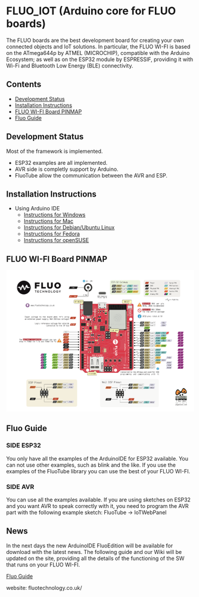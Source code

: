 # FLUO_IOT  (Arduino core for FLUO boards)

The FLUO boards are the best development board for creating your own connected objects and IoT solutions. 
In particular, the FLUO WI-FI is based on the ATmega644p by ATMEL (MICROCHIP), compatible with the Arduino Ecosystem;
as well as on the ESP32 module by ESPRESSIF, providing it with Wi-Fi and Bluetooth Low Energy (BLE) connectivity.

## Contents
- [Development Status](#development-status)
- [Installation Instructions](#installation-instructions)
- [FLUO WI-FI Board PINMAP](#fluo-board-pinmap)
- [Fluo Guide](#fluo-guide)

## Development Status
Most of the framework is implemented.
- ESP32 examples are all implemented.
- AVR side is completly support by Arduino.
- FluoTube allow the communication between the AVR and ESP.

## Installation Instructions

- Using Arduino IDE
  + [Instructions for Windows](docs/arduino-ide/windows.md)
  + [Instructions for Mac](docs/arduino-ide/mac.md)
  + [Instructions for Debian/Ubuntu Linux](docs/arduino-ide/debian_ubuntu.md)
  + [Instructions for Fedora](docs/arduino-ide/fedora.md)
  + [Instructions for openSUSE](docs/arduino-ide/opensuse.md)

## FLUO WI-FI Board PINMAP

![Pin Functions](docs/FLUO-Pinout-Front.png)


## Fluo Guide

### SIDE ESP32

You only have all the examples of the ArduinoIDE for ESP32 available.
You can not use other examples, such as blink and the like.
If you use the examples of the FluoTube library you can use the best of your FLUO WI-FI.


### SIDE AVR

You can use all the examples available.
If you are using sketches on ESP32 and you want AVR to speak correctly with it, 
you need to program the AVR part with the following example sketch: FluoTube -> IoTWebPanel


## News
In the next days the new ArduinoIDE FluoEdition will be available for download with the latest news.
The following guide and our Wiki will be updated on the site, providing all the details of the functioning of the SW that runs on your FLUO WI-FI.

[Fluo Guide](docs/FluoGuide.md)

website:  fluotechnology.co.uk/
